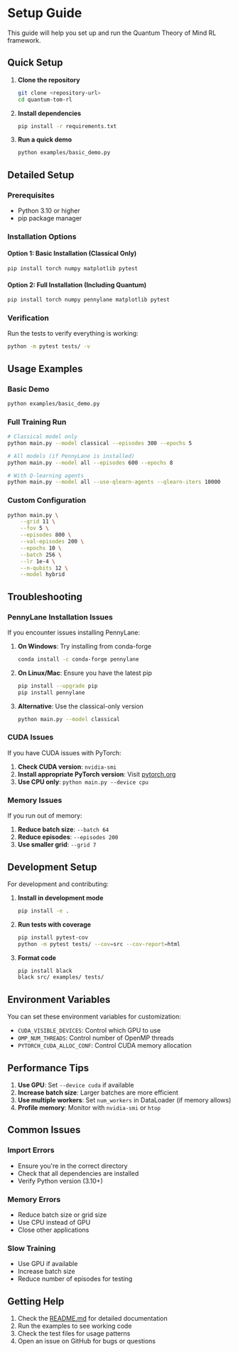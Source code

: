 # Setup Guide

This guide will help you set up and run the Quantum Theory of Mind RL framework.

## Quick Setup

1. **Clone the repository**
   ```bash
   git clone <repository-url>
   cd quantum-tom-rl
   ```

2. **Install dependencies**
   ```bash
   pip install -r requirements.txt
   ```

3. **Run a quick demo**
   ```bash
   python examples/basic_demo.py
   ```

## Detailed Setup

### Prerequisites

- Python 3.10 or higher
- pip package manager

### Installation Options

#### Option 1: Basic Installation (Classical Only)
```bash
pip install torch numpy matplotlib pytest
```

#### Option 2: Full Installation (Including Quantum)
```bash
pip install torch numpy pennylane matplotlib pytest
```

### Verification

Run the tests to verify everything is working:
```bash
python -m pytest tests/ -v
```

## Usage Examples

### Basic Demo
```bash
python examples/basic_demo.py
```

### Full Training Run
```bash
# Classical model only
python main.py --model classical --episodes 300 --epochs 5

# All models (if PennyLane is installed)
python main.py --model all --episodes 600 --epochs 8

# With Q-learning agents
python main.py --model all --use-qlearn-agents --qlearn-iters 10000
```

### Custom Configuration
```bash
python main.py \
    --grid 11 \
    --fov 5 \
    --episodes 800 \
    --val-episodes 200 \
    --epochs 10 \
    --batch 256 \
    --lr 1e-4 \
    --n-qubits 12 \
    --model hybrid
```

## Troubleshooting

### PennyLane Installation Issues

If you encounter issues installing PennyLane:

1. **On Windows**: Try installing from conda-forge
   ```bash
   conda install -c conda-forge pennylane
   ```

2. **On Linux/Mac**: Ensure you have the latest pip
   ```bash
   pip install --upgrade pip
   pip install pennylane
   ```

3. **Alternative**: Use the classical-only version
   ```bash
   python main.py --model classical
   ```

### CUDA Issues

If you have CUDA issues with PyTorch:

1. **Check CUDA version**: `nvidia-smi`
2. **Install appropriate PyTorch version**: Visit [pytorch.org](https://pytorch.org)
3. **Use CPU only**: `python main.py --device cpu`

### Memory Issues

If you run out of memory:

1. **Reduce batch size**: `--batch 64`
2. **Reduce episodes**: `--episodes 200`
3. **Use smaller grid**: `--grid 7`

## Development Setup

For development and contributing:

1. **Install in development mode**
   ```bash
   pip install -e .
   ```

2. **Run tests with coverage**
   ```bash
   pip install pytest-cov
   python -m pytest tests/ --cov=src --cov-report=html
   ```

3. **Format code**
   ```bash
   pip install black
   black src/ examples/ tests/
   ```

## Environment Variables

You can set these environment variables for customization:

- `CUDA_VISIBLE_DEVICES`: Control which GPU to use
- `OMP_NUM_THREADS`: Control number of OpenMP threads
- `PYTORCH_CUDA_ALLOC_CONF`: Control CUDA memory allocation

## Performance Tips

1. **Use GPU**: Set `--device cuda` if available
2. **Increase batch size**: Larger batches are more efficient
3. **Use multiple workers**: Set `num_workers` in DataLoader (if memory allows)
4. **Profile memory**: Monitor with `nvidia-smi` or `htop`

## Common Issues

### Import Errors
- Ensure you're in the correct directory
- Check that all dependencies are installed
- Verify Python version (3.10+)

### Memory Errors
- Reduce batch size or grid size
- Use CPU instead of GPU
- Close other applications

### Slow Training
- Use GPU if available
- Increase batch size
- Reduce number of episodes for testing

## Getting Help

1. Check the [README.md](README.md) for detailed documentation
2. Run the examples to see working code
3. Check the test files for usage patterns
4. Open an issue on GitHub for bugs or questions
